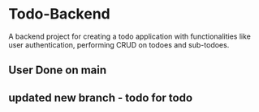 # Todo-Backend
A backend project for creating a todo application with functionalities like user authentication, performing CRUD on todoes and sub-todoes.

## User Done on main
## updated new branch - todo for todo 